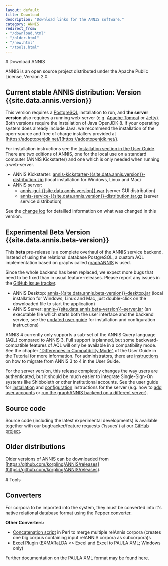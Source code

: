 ```yaml
---
layout: default
title: Download
description: "Download links for the ANNIS software."
category: ANNIS
redirect_from:
- "/download.html"
- "/older.html"
- "/new.html"
- "/tools.html"
---
```


<div class="page-header">
# Download ANNIS
</div>

ANNIS is an open source project
distributed under the Apache Public License, Version 2.0. 

## Current stable ANNIS distribution: Version {{site.data.annis.version}}

This version requires a [PostgreSQL](http://www.postgresql.org/) installation to run, and **the server version**
also requires a running web-server (e.g. [Apache Tomcat](http://tomcat.apache.org/) or [Jetty](https://www.eclipse.org/jetty/)).
Both versions require the Installation of Java OpenJDK 8. If your operating system does already include Java. we recommend the installation of the open-source and free of charge installers provided at [https://adoptopenjdk.net/](https://adoptopenjdk.net/).

For installation instructions see the [<i class="fa fa-book"></i> Installation section in the User Guide](http://korpling.github.io/ANNIS/{{site.data.annis.short-version}}/user-guide/installation.html). 
There are two editions of ANNIS, one for the local use on a standard computer (ANNIS Kickstarter) and one which is only needed when running a web-server.

- ANNIS Kickstarter: [annis-kickstarter-{{site.data.annis.version}}-distribution.zip](https://github.com/korpling/ANNIS/releases/download/annis-{{site.data.annis.version}}/annis-kickstarter-{{site.data.annis.version}}-distribution.zip) (local installation for Windows, Linux and Mac)
- ANNIS server:
  - [annis-gui-{{site.data.annis.version}}.war](https://github.com/korpling/ANNIS/releases/download/annis-{{site.data.annis.version}}/annis-gui-{{site.data.annis.version}}.war) (server GUI distribution)
  - [annis-service-{{site.data.annis.version}}-distribution.tar.gz](https://github.com/korpling/ANNIS/releases/download/annis-{{site.data.annis.version}}/annis-service-{{site.data.annis.version}}-distribution.tar.gz) (server service distribution)  


See the [change log](https://raw.githubusercontent.com/korpling/ANNIS/annis3/master/CHANGELOG) for detailled information on what was changed in this version.

## Experimental Beta Version {{site.data.annis.beta-version}}

This **beta** pre-release is a complete overhaul of the ANNIS service backend.
Instead of using the relational database PostgreSQL, a custom AQL implementation based on graphs called [graphANNIS](https://github.com/korpling/graphANNIS) is used.

Since the whole backend has been replaced, we expect more bugs that need to be fixed than in usual feature-releases. 
Please report any issues in the [GitHub issue tracker](https://github.com/korpling/ANNIS/issues).

- ANNIS Desktop: [<i class="fa fa-download"></i> annis-{{site.data.annis.beta-version}}-desktop.jar](https://github.com/korpling/ANNIS/releases/download/annis-{{site.data.annis.beta-version}}/annis-{{site.data.annis.beta-version}}-desktop.jar) (local installation for Windows, Linux and Mac, just double-click on the downloaded file to start the application)
- ANNIS Server: [<i class="fa fa-download"></i> annis-{{site.data.annis.beta-version}}-server.jar](https://github.com/korpling/ANNIS/releases/download/annis-{{site.data.annis.beta-version}}/annis-{{site.data.annis.beta-version}}-server.jar) (an executable file which starts both the user interface and the backend service, see the [updated user guide](http://korpling.github.io/ANNIS/4.0/user-guide/) for installation and configuration instructions)

ANNIS 4 currently only supports a sub-set of the ANNIS Query language (AQL) compared to ANNIS 3.
Full support is planned, but some backward-compatible features of AQL will only be available in a compatibility mode.
See the chapter ["Differences in Compatibility Mode"](http://korpling.github.io/ANNIS/4.0/user-guide/aql-compatibility-mode.html) of the User Guide in the Tutorial for more information.
For administrators, there are [instructions](http://korpling.github.io/ANNIS/4.0/user-guide/installation/migrate-annis3.html) on how to migrate from ANNIS 3 to 4 in the User Guide.


For the server version, this release completely changes the way users are authenticated, but it should be much easier to integrate Single-Sign-On systems like Shibboleth or other institutional accounts.
See the user guide for [installation](http://korpling.github.io/ANNIS/4.0/user-guide/installation/server.html) and [configuration](http://korpling.github.io/ANNIS/4.0/user-guide//configuration/) instructions for the server (e.g. how to [add user accounts](http://korpling.github.io/ANNIS/4.0/user-guide/configuration/user.html) or [run the graphANNIS backend on a different server](http://korpling.github.io/ANNIS/4.0/user-guide/advanced/backend-frontend-separation.html)).



## Source code


Source code (including the latest experimental developments) is available 
together with our bugtracker/feature requests ('issues') at our [<i class="fa fa-github"></i> GitHub project](http://github.com/korpling/ANNIS).


## Older distributions

Older versions of ANNIS can be downloaded from [https://github.com/korpling/ANNIS/releases](https://github.com/korpling/ANNIS/releases).


<div class="page-header">
# Tools
</div>

## Converters

For corpora to be imported
into the system, they must be converted into it's
native relational database format using the [Pepper converter](../pepper/index.html). 

**Other Converters:**

- [Concatenation script](resources/catRelAnnis.pl) in Perl to merge multiple relAnnis corpora (creates one big corpus containing input relANNIS corpora as subcorpora)s
- [Excel Plugin](https://github.com/amir-zeldes/XLAddIns) (EXMARaLDA <> Excel and Excel to PAULA XML; Windows only)

Further documentation on the PAULA XML format may be found [here](http://www.sfb632.uni-potsdam.de/en/paula.html).
